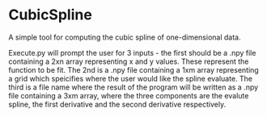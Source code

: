 # CubicSpline
A simple tool for computing the cubic spline of one-dimensional data.

Execute.py will prompt the user for 3 inputs - the first should be a .npy file containing a 2xn array representing x and y values. These represent the function to be fit. The 2nd is a .npy file containing a 1xm array representing a grid which speicifies where the user would like the spline evaluate. The third is a file name where the result of the program will be written as a .npy file containing a 3xm array, where the three components are the evalute spline, the first derivative and the second derivative respectively.
